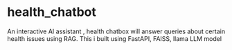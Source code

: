 # health_chatbot
An interactive AI assistant , health chatbox will answer queries about certain health issues using RAG. This i built using FastAPI, FAISS, llama LLM model

